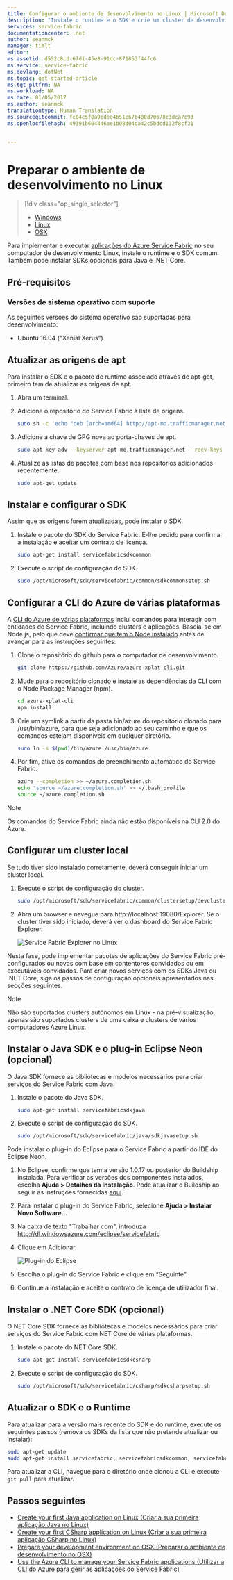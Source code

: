 ```yaml
---
title: Configurar o ambiente de desenvolvimento no Linux | Microsoft Docs
description: "Instale o runtime e o SDK e crie um cluster de desenvolvimento local no Linux. Depois de concluir esta configuração, estará pronto a criar aplicações."
services: service-fabric
documentationcenter: .net
author: seanmck
manager: timlt
editor: 
ms.assetid: d552c8cd-67d1-45e8-91dc-871853f44fc6
ms.service: service-fabric
ms.devlang: dotNet
ms.topic: get-started-article
ms.tgt_pltfrm: NA
ms.workload: NA
ms.date: 01/05/2017
ms.author: seanmck
translationtype: Human Translation
ms.sourcegitcommit: fc04c5f8a9cdee4b51c67b480d70678c3dca7c93
ms.openlocfilehash: 49391b604446ae1b08d04ca42c5bdcd132f8cf31


---
```

# <a name="prepare-your-development-environment-on-linux"></a>Preparar o ambiente de desenvolvimento no Linux
> [!div class="op_single_selector"]
> * [Windows](service-fabric-get-started.md)
> * [Linux](service-fabric-get-started-linux.md)
> * [OSX](service-fabric-get-started-mac.md)
>
>  

 Para implementar e executar [aplicações do Azure Service Fabric](service-fabric-application-model.md) no seu computador de desenvolvimento Linux, instale o runtime e o SDK comum. Também pode instalar SDKs opcionais para Java e .NET Core.

## <a name="prerequisites"></a>Pré-requisitos

### <a name="supported-operating-system-versions"></a>Versões de sistema operativo com suporte
As seguintes versões do sistema operativo são suportadas para desenvolvimento:

* Ubuntu 16.04 ("Xenial Xerus")

## <a name="update-your-apt-sources"></a>Atualizar as origens de apt
Para instalar o SDK e o pacote de runtime associado através de apt-get, primeiro tem de atualizar as origens de apt.

1. Abra um terminal.
2. Adicione o repositório do Service Fabric à lista de origens.

    ```bash
    sudo sh -c 'echo "deb [arch=amd64] http://apt-mo.trafficmanager.net/repos/servicefabric/ trusty main" > /etc/apt/sources.list.d/servicefabric.list'
    ```
3. Adicione a chave de GPG nova ao porta-chaves de apt.

    ```bash
    sudo apt-key adv --keyserver apt-mo.trafficmanager.net --recv-keys 417A0893
    ```
4. Atualize as listas de pacotes com base nos repositórios adicionados recentemente.

    ```bash
    sudo apt-get update
    ```

## <a name="install-and-set-up-the-sdk"></a>Instalar e configurar o SDK
Assim que as origens forem atualizadas, pode instalar o SDK.

1. Instale o pacote do SDK do Service Fabric. É-lhe pedido para confirmar a instalação e aceitar um contrato de licença.

    ```bash
    sudo apt-get install servicefabricsdkcommon
    ```
2. Execute o script de configuração do SDK.

    ```bash
    sudo /opt/microsoft/sdk/servicefabric/common/sdkcommonsetup.sh
    ```


## <a name="set-up-the-azure-cross-platform-cli"></a>Configurar a CLI do Azure de várias plataformas
A [CLI do Azure de várias plataformas][azure-xplat-cli-github] inclui comandos para interagir com entidades do Service Fabric, incluindo clusters e aplicações. Baseia-se em Node.js, pelo que deve [confirmar que tem o Node instalado][install-node] antes de avançar para as instruções seguintes:

1. Clone o repositório do github para o computador de desenvolvimento.

    ```bash
    git clone https://github.com/Azure/azure-xplat-cli.git
    ```
2. Mude para o repositório clonado e instale as dependências da CLI com o Node Package Manager (npm).

    ```bash
    cd azure-xplat-cli
    npm install
    ```
3. Crie um symlink a partir da pasta bin/azure do repositório clonado para /usr/bin/azure, para que seja adicionado ao seu caminho e que os comandos estejam disponíveis em qualquer diretório.

    ```bash
    sudo ln -s $(pwd)/bin/azure /usr/bin/azure
    ```
4. Por fim, ative os comandos de preenchimento automático do Service Fabric.

    ```bash
    azure --completion >> ~/azure.completion.sh
    echo 'source ~/azure.completion.sh' >> ~/.bash_profile
    source ~/azure.completion.sh
    ```

> [!NOTE]
> Os comandos do Service Fabric ainda não estão disponíveis na CLI 2.0 do Azure.

## <a name="set-up-a-local-cluster"></a>Configurar um cluster local
Se tudo tiver sido instalado corretamente, deverá conseguir iniciar um cluster local.

1. Execute o script de configuração do cluster.

    ```bash
    sudo /opt/microsoft/sdk/servicefabric/common/clustersetup/devclustersetup.sh
    ```
2. Abra um browser e navegue para http://localhost:19080/Explorer. Se o cluster tiver sido iniciado, deverá ver o dashboard do Service Fabric Explorer.

    ![Service Fabric Explorer no Linux][sfx-linux]

Nesta fase, pode implementar pacotes de aplicações do Service Fabric pré-configurados ou novos com base em contentores convidados ou em executáveis convidados. Para criar novos serviços com os SDKs Java ou .NET Core, siga os passos de configuração opcionais apresentados nas secções seguintes.


> [!NOTE]
> Não são suportados clusters autónomos em Linux - na pré-visualização, apenas são suportados clusters de uma caixa e clusters de vários computadores Azure Linux.
>
>

## <a name="install-the-java-sdk-and-eclipse-neon-plugin-optional"></a>Instalar o Java SDK e o plug-in Eclipse Neon (opcional)
O Java SDK fornece as bibliotecas e modelos necessários para criar serviços do Service Fabric com Java.

1. Instale o pacote do Java SDK.

    ```bash
    sudo apt-get install servicefabricsdkjava
    ```
2. Execute o script de configuração do SDK.

    ```bash
    sudo /opt/microsoft/sdk/servicefabric/java/sdkjavasetup.sh
    ```

Pode instalar o plug-in do Eclipse para o Service Fabric a partir do IDE do Eclipse Neon.

1. No Eclipse, confirme que tem a versão 1.0.17 ou posterior do Buildship instalada. Para verificar as versões dos componentes instalados, escolha **Ajuda > Detalhes da Instalação**. Pode atualizar o Buildship ao seguir as instruções fornecidas [aqui][buildship-update].
2. Para instalar o plug-in do Service Fabric, selecione **Ajuda > Instalar Novo Software...**
3. Na caixa de texto "Trabalhar com", introduza http://dl.windowsazure.com/eclipse/servicefabric
4. Clique em Adicionar.

    ![Plug-in do Eclipse][sf-eclipse-plugin]
5. Escolha o plug-in do Service Fabric e clique em “Seguinte”.
6. Continue a instalação e aceite o contrato de licença de utilizador final.

## <a name="install-the-net-core-sdk-optional"></a>Instalar o .NET Core SDK (opcional)
O NET Core SDK fornece as bibliotecas e modelos necessários para criar serviços do Service Fabric com NET Core de várias plataformas.

1. Instale o pacote do NET Core SDK.

   ```bash
   sudo apt-get install servicefabricsdkcsharp
   ```

2. Execute o script de configuração do SDK.

   ```bash
   sudo /opt/microsoft/sdk/servicefabric/csharp/sdkcsharpsetup.sh
   ```

## <a name="updating-the-sdk-and-runtime"></a>Atualizar o SDK e o Runtime

Para atualizar para a versão mais recente do SDK e do runtime, execute os seguintes passos (remova os SDKs da lista que não pretende atualizar ou instalar):

   ```bash
   sudo apt-get update
   sudo apt-get install servicefabric, servicefabricsdkcommon, servicefabricsdkcsharp, servicefabricsdkjava
   ```

Para atualizar a CLI, navegue para o diretório onde clonou a CLI e execute `git pull` para atualizar.

## <a name="next-steps"></a>Passos seguintes
* [Create your first Java application on Linux (Criar a sua primeira aplicação Java no Linux)](service-fabric-create-your-first-linux-application-with-java.md)
* [Create your first CSharp application on Linux (Criar a sua primeira aplicação CSharp no Linux)](service-fabric-create-your-first-linux-application-with-csharp.md)
* [Prepare your development environment on OSX (Preparar o ambiente de desenvolvimento no OSX)](service-fabric-get-started-mac.md)
* [Use the Azure CLI to manage your Service Fabric applications (Utilizar a CLI do Azure para gerir as aplicações do Service Fabric)](service-fabric-azure-cli.md)

<!-- Links -->

[azure-xplat-cli-github]: https://github.com/Azure/azure-xplat-cli
[install-node]: https://nodejs.org/en/download/package-manager/#installing-node-js-via-package-manager
[buildship-update]: https://projects.eclipse.org/projects/tools.buildship

<!--Images -->

[sf-eclipse-plugin]: ./media/service-fabric-get-started-linux/service-fabric-eclipse-plugin.png
[sfx-linux]: ./media/service-fabric-get-started-linux/sfx-linux.png



<!--HONumber=Jan17_HO1-->


